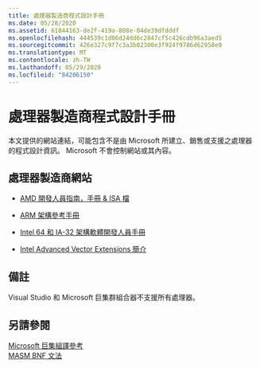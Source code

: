 ```yaml
---
title: 處理器製造商程式設計手冊
ms.date: 05/28/2020
ms.assetid: 61844163-de2f-419a-808e-04de39dfdddf
ms.openlocfilehash: 444539c1d06d24dd6c2847cf5c426cdb96a3aed5
ms.sourcegitcommit: 426e327c9f7c3a3b02300e3f924f9786d62958e9
ms.translationtype: MT
ms.contentlocale: zh-TW
ms.lasthandoff: 05/29/2020
ms.locfileid: "84206150"
---
```

# <a name="processor-manufacturer-programming-manuals"></a>處理器製造商程式設計手冊

本文提供的網站連結，可能包含不是由 Microsoft 所建立、銷售或支援之處理器的程式設計資訊。 Microsoft 不會控制網站或其內容。

## <a name="processor-manufacturer-websites"></a>處理器製造商網站

- [AMD 開發人員指南，手冊 & ISA 檔](https://developer.amd.com/resources/developer-guides-manuals/)

- [ARM 架構參考手冊](https://developer.arm.com/docs/ddi0487/fb)

- [Intel 64 和 IA-32 架構軟體開發人員手冊](https://software.intel.com/articles/intel-sdm)

- [Intel Advanced Vector Extensions 簡介](https://software.intel.com/articles/introduction-to-intel-advanced-vector-extensions)

## <a name="remarks"></a>備註

Visual Studio 和 Microsoft 巨集群組合器不支援所有處理器。

## <a name="see-also"></a>另請參閱

[Microsoft 巨集組譯參考](microsoft-macro-assembler-reference.md)\
[MASM BNF 文法](masm-bnf-grammar.md)

